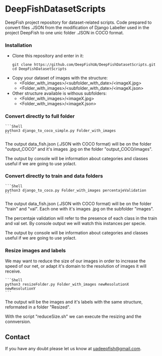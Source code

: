 # DeepFishDatasetScripts
DeepFish project repository for dataset-related scripts.
Code prepared to convert files .JSON from the modification of Django Labeller used in the project DeepFish to one unic folder .JSON in COCO format. 

### Installation
 - Clone this repository and enter in it:
   ```Shell
   git clone https://github.com/DeepFishUA/DeepFishDatasetScripts.git
   cd DeepFishDatasetScripts
   ```
 - Copy your dataset of images with the structure:
   - <Folder_with_images>/<subfolder_with_date>/<imageX.jpg>
   - <Folder_with_images>/<subfolder_with_date>/<imageX.json>
 - Other structure available is withous subfolders:
   - <Folder_with_images>/<imageX.jpg>
   - <Folder_with_images>/<imageX.json>


### Convert directly to full folder
    ```Shell
    python3 django_to_coco_simple.py Folder_with_images
    ```

The output data_fish.json (.JSON with COCO format) will be on the folder "output_COCO" and it's images .jpg on the folder "output_COCO/images".

The output by console will be information about categories and classes useful if we are going to use yolact.


### Convert directly to train and data folders
    ```Shell
    python3 django_to_coco.py Folder_with_images percentajeValidation
    ```

The output data_fish.json (.JSON with COCO format) will be on the folder "train" and "val". Each one with it's images .jpg on the subfolder "images". 

The percentaje validation will refer to the presence of each class in the train and val set. By console output we will watch this instances per specie. 

The output by console will be information about categories and classes useful if we are going to use yolact.


### Resize images and labels
    
We may want to reduce the size of our images in order to increase the speed of our net, or adapt it's domain to the resolution of images it will receive. 

    ```Shell
    python3 resizeFolder.py Folder_with_images newResolutionX newResolutionY 
    ```

The output will be the images and it's labels with the same structure, reformated in a folder "Resized".

With the script "reduceSize.sh" we can execute the resizing and the connversion.

## Contact
If you have any doubt please let us know at uadeepfish@gmail.com.






